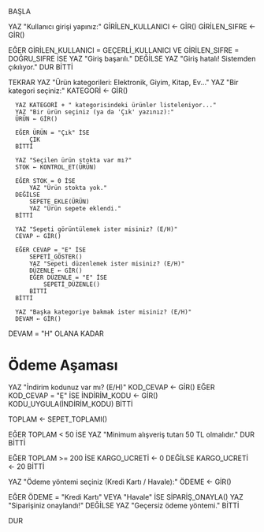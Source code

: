 BAŞLA

  YAZ "Kullanıcı girişi yapınız:"
  GİRİLEN_KULLANICI ← GİR()
  GİRİLEN_SIFRE ← GİR()
  
  EĞER GİRİLEN_KULLANICI = GEÇERLİ_KULLANICI VE GİRİLEN_SIFRE = DOĞRU_SIFRE İSE
      YAZ "Giriş başarılı."
  DEĞİLSE
      YAZ "Giriş hatalı! Sistemden çıkılıyor."
      DUR
  BİTTİ

  TEKRAR
      YAZ "Ürün kategorileri: Elektronik, Giyim, Kitap, Ev..."
      YAZ "Bir kategori seçiniz:"
      KATEGORİ ← GİR()

      YAZ KATEGORİ + " kategorisindeki ürünler listeleniyor..."
      YAZ "Bir ürün seçiniz (ya da 'Çık' yazınız):"
      ÜRÜN ← GİR()

      EĞER ÜRÜN = "Çık" İSE
          ÇIK
      BİTTİ

      YAZ "Seçilen ürün stokta var mı?"
      STOK ← KONTROL_ET(ÜRÜN)

      EĞER STOK = 0 İSE
          YAZ "Ürün stokta yok."
      DEĞİLSE
          SEPETE_EKLE(ÜRÜN)
          YAZ "Ürün sepete eklendi."
      BİTTİ

      YAZ "Sepeti görüntülemek ister misiniz? (E/H)"
      CEVAP ← GİR()

      EĞER CEVAP = "E" İSE
          SEPETİ_GÖSTER()
          YAZ "Sepeti düzenlemek ister misiniz? (E/H)"
          DÜZENLE ← GİR()
          EĞER DÜZENLE = "E" İSE
              SEPETİ_DÜZENLE()
          BİTTİ
      BİTTİ

      YAZ "Başka kategoriye bakmak ister misiniz? (E/H)"
      DEVAM ← GİR()
  DEVAM = "H" OLANA KADAR

  # Ödeme Aşaması
  YAZ "İndirim kodunuz var mı? (E/H)"
  KOD_CEVAP ← GİR()
  EĞER KOD_CEVAP = "E" İSE
      İNDİRİM_KODU ← GİR()
      KODU_UYGULA(İNDİRİM_KODU)
  BİTTİ

  TOPLAM ← SEPET_TOPLAMI()

  EĞER TOPLAM < 50 İSE
      YAZ "Minimum alışveriş tutarı 50 TL olmalıdır."
      DUR
  BİTTİ

  EĞER TOPLAM >= 200 İSE
      KARGO_UCRETİ ← 0
  DEĞİLSE
      KARGO_UCRETİ ← 20
  BİTTİ

  YAZ "Ödeme yöntemi seçiniz (Kredi Kartı / Havale):"
  ÖDEME ← GİR()

  EĞER ÖDEME = "Kredi Kartı" VEYA "Havale" İSE
      SİPARİŞ_ONAYLA()
      YAZ "Siparişiniz onaylandı!"
  DEĞİLSE
      YAZ "Geçersiz ödeme yöntemi."
  BİTTİ

DUR
